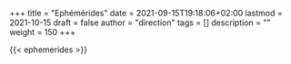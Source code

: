 +++
title       = "Ephémérides"
date        = 2021-09-15T19:18:06+02:00
lastmod     = 2021-10-15
draft       = false
author      = "direction"
tags        = []
description = ""
weight      = 150
+++

{{< ephemerides >}}
